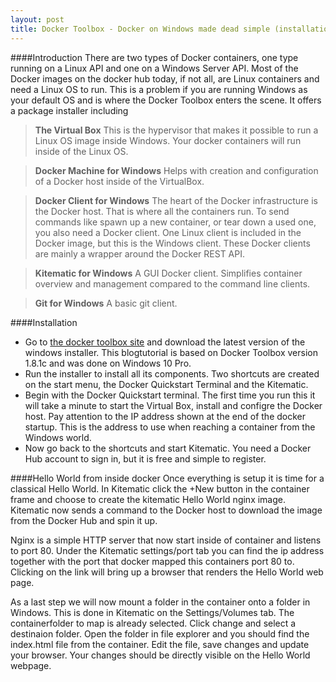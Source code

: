 ```yaml
---
layout: post
title: Docker Toolbox - Docker on Windows made dead simple (installation tutorial)
---
```

####Introduction
There are two types of Docker containers, one type running on a Linux API and one on a Windows Server API. Most of the Docker images on the docker hub today, if not all, are Linux containers and need a Linux OS to run. This is a problem if you are running Windows as your default OS and is where the Docker Toolbox enters the scene. It offers a package installer including 

>**The Virtual Box**
>	This is the hypervisor that makes it possible to run a Linux OS image inside Windows. Your docker containers will run inside of the Linux OS.

>**Docker Machine for Windows**
>	Helps with creation and configuration of a Docker host inside of the VirtualBox.
	
>**Docker Client for Windows**
>	The heart of the Docker infrastructure is the Docker host. That is where all the containers run. To send commands like spawn up a new container, or tear down a used one, you also need a Docker client. One Linux client is included in the Docker image, but this is the Windows client. These Docker clients are mainly a wrapper around the Docker REST API.
	
>**Kitematic for Windows**
>	A GUI Docker client. Simplifies container overview and management compared to the command line clients.
	
>**Git for Windows**
>	A basic git client.
	
####Installation
- Go to [the docker toolbox site](https://www.docker.com/toolbox) and download the latest version of the windows installer. This blogtutorial is based on Docker Toolbox version 1.8.1c and was done on Windows 10 Pro. 
- Run the installer to install all its components. Two shortcuts are created on the start menu, the Docker Quickstart Terminal and the Kitematic. 
- Begin with the Docker Quickstart terminal. The first time you run this it will take a minute to start the Virtual Box, install and configre the Docker host. Pay attention to the IP address shown at the end of the docker startup. This is the address to use when reaching a container from the Windows world.
- Now go back to the shortcuts and start Kitematic. You need a Docker Hub account to sign in, but it is free and simple to register.

####Hello World from inside docker
Once everything is setup it is time for a classical Hello World. In Kitematic click the +New button in the container frame and choose to create the kitematic Hello World nginx image. Kitematic now sends a command to the Docker host to download the image from the Docker Hub and spin it up. 

Nginx is a simple HTTP server that  now start inside of container and listens to port 80. Under the Kitematic settings/port tab you can find the ip address together with the port that docker mapped this containers port 80 to. Clicking on the link will bring up a browser that renders the Hello World web page.

As a last step we will now mount a folder in the container onto a folder in Windows. This is done in Kitematic on the Settings/Volumes tab. The containerfolder to map is already selected. Click change and select a destinaion folder. Open the folder in file explorer and you should find the index.html file from the container. Edit the file, save changes and update your browser. Your changes should be directly visible on the Hello World webpage.
